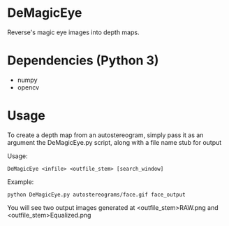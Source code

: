 DeMagicEye
==========

Reverse's magic eye images into depth maps.


Dependencies (Python 3)
============

- numpy
- opencv


Usage
=====

To create a depth map from an autostereogram, simply pass it as an argument the DeMagicEye.py script, along with a file name stub for output

Usage:

    DeMagicEye <infile> <outfile_stem> [search_window]

Example:

    python DeMagicEye.py autostereograms/face.gif face_output

You will see two output images generated at <outfile_stem>RAW.png and <outfile_stem>Equalized.png

